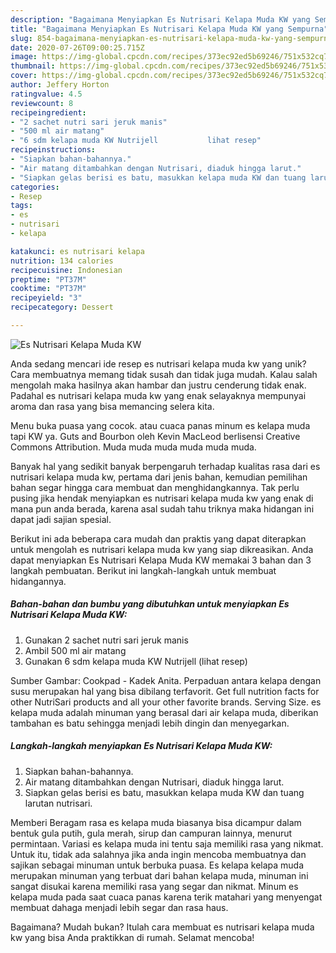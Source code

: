 ```yaml
---
description: "Bagaimana Menyiapkan Es Nutrisari Kelapa Muda KW yang Sempurna"
title: "Bagaimana Menyiapkan Es Nutrisari Kelapa Muda KW yang Sempurna"
slug: 854-bagaimana-menyiapkan-es-nutrisari-kelapa-muda-kw-yang-sempurna
date: 2020-07-26T09:00:25.715Z
image: https://img-global.cpcdn.com/recipes/373ec92ed5b69246/751x532cq70/es-nutrisari-kelapa-muda-kw-foto-resep-utama.jpg
thumbnail: https://img-global.cpcdn.com/recipes/373ec92ed5b69246/751x532cq70/es-nutrisari-kelapa-muda-kw-foto-resep-utama.jpg
cover: https://img-global.cpcdn.com/recipes/373ec92ed5b69246/751x532cq70/es-nutrisari-kelapa-muda-kw-foto-resep-utama.jpg
author: Jeffery Horton
ratingvalue: 4.5
reviewcount: 8
recipeingredient:
- "2 sachet nutri sari jeruk manis"
- "500 ml air matang"
- "6 sdm kelapa muda KW Nutrijell           lihat resep"
recipeinstructions:
- "Siapkan bahan-bahannya."
- "Air matang ditambahkan dengan Nutrisari, diaduk hingga larut."
- "Siapkan gelas berisi es batu, masukkan kelapa muda KW dan tuang larutan nutrisari."
categories:
- Resep
tags:
- es
- nutrisari
- kelapa

katakunci: es nutrisari kelapa 
nutrition: 134 calories
recipecuisine: Indonesian
preptime: "PT37M"
cooktime: "PT37M"
recipeyield: "3"
recipecategory: Dessert

---
```



![Es Nutrisari Kelapa Muda KW](https://img-global.cpcdn.com/recipes/373ec92ed5b69246/751x532cq70/es-nutrisari-kelapa-muda-kw-foto-resep-utama.jpg)

Anda sedang mencari ide resep es nutrisari kelapa muda kw yang unik? Cara membuatnya memang tidak susah dan tidak juga mudah. Kalau salah mengolah maka hasilnya akan hambar dan justru cenderung tidak enak. Padahal es nutrisari kelapa muda kw yang enak selayaknya mempunyai aroma dan rasa yang bisa memancing selera kita.

Menu buka puasa yang cocok. atau cuaca panas minum es kelapa muda tapi KW ya. Guts and Bourbon oleh Kevin MacLeod berlisensi Creative Commons Attribution. Muda muda muda muda muda muda.

Banyak hal yang sedikit banyak berpengaruh terhadap kualitas rasa dari es nutrisari kelapa muda kw, pertama dari jenis bahan, kemudian pemilihan bahan segar hingga cara membuat dan menghidangkannya. Tak perlu pusing jika hendak menyiapkan es nutrisari kelapa muda kw yang enak di mana pun anda berada, karena asal sudah tahu triknya maka hidangan ini dapat jadi sajian spesial.


Berikut ini ada beberapa cara mudah dan praktis yang dapat diterapkan untuk mengolah es nutrisari kelapa muda kw yang siap dikreasikan. Anda dapat menyiapkan Es Nutrisari Kelapa Muda KW memakai 3 bahan dan 3 langkah pembuatan. Berikut ini langkah-langkah untuk membuat hidangannya.

<!--inarticleads1-->

##### Bahan-bahan dan bumbu yang dibutuhkan untuk menyiapkan Es Nutrisari Kelapa Muda KW:

1. Gunakan 2 sachet nutri sari jeruk manis
1. Ambil 500 ml air matang
1. Gunakan 6 sdm kelapa muda KW Nutrijell           (lihat resep)


Sumber Gambar: Cookpad - Kadek Anita. Perpaduan antara kelapa dengan susu merupakan hal yang bisa dibilang terfavorit. Get full nutrition facts for other NutriSari products and all your other favorite brands. Serving Size. es kelapa muda adalah minuman yang berasal dari air kelapa muda, diberikan tambahan es batu sehingga menjadi lebih dingin dan menyegarkan. 

<!--inarticleads2-->

##### Langkah-langkah menyiapkan Es Nutrisari Kelapa Muda KW:

1. Siapkan bahan-bahannya.
1. Air matang ditambahkan dengan Nutrisari, diaduk hingga larut.
1. Siapkan gelas berisi es batu, masukkan kelapa muda KW dan tuang larutan nutrisari.


Memberi Beragam rasa es kelapa muda biasanya bisa dicampur dalam bentuk gula putih, gula merah, sirup dan campuran lainnya, menurut permintaan. Variasi es kelapa muda ini tentu saja memiliki rasa yang nikmat. Untuk itu, tidak ada salahnya jika anda ingin mencoba membuatnya dan sajikan sebagai minuman untuk berbuka puasa. Es kelapa kelapa muda merupakan minuman yang terbuat dari bahan kelapa muda, minuman ini sangat disukai karena memiliki rasa yang segar dan nikmat. Minum es kelapa muda pada saat cuaca panas karena terik matahari yang menyengat membuat dahaga menjadi lebih segar dan rasa haus. 

Bagaimana? Mudah bukan? Itulah cara membuat es nutrisari kelapa muda kw yang bisa Anda praktikkan di rumah. Selamat mencoba!
